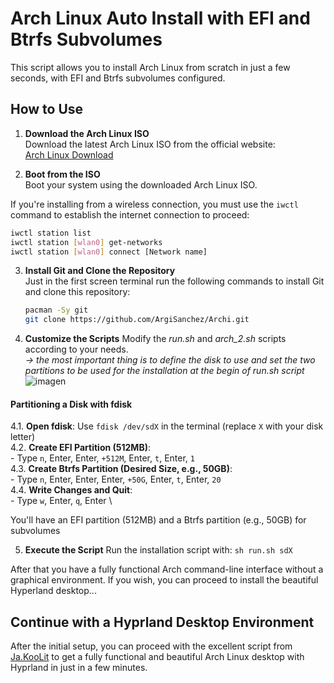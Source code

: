 # Arch Linux Auto Install with EFI and Btrfs Subvolumes

This script allows you to install Arch Linux from scratch in just a few seconds, with EFI and Btrfs subvolumes configured.

## How to Use

1. **Download the Arch Linux ISO**  
   Download the latest Arch Linux ISO from the official website:  
   [Arch Linux Download](https://archlinux.org/download/)

2. **Boot from the ISO**  
   Boot your system using the downloaded Arch Linux ISO.

If you're installing from a wireless connection, you must use the `iwctl` command to establish the internet connection to proceed:
 
   ```bash 
   iwctl station list
   iwctl station [wlan0] get-networks
   iwctl station [wlan0] connect [Network name]
```

3. **Install Git and Clone the Repository**  
   Just in the first screen terminal run the following commands to install Git and clone this repository:
   ```bash
   pacman -Sy git
   git clone https://github.com/ArgiSanchez/Archi.git

4. **Customize the Scripts**
   Modify the *run.sh* and *arch_2.sh* scripts according to your needs. \
   *-> the most important thing is to define the disk to use and set the two partitions to be used for the installation at the begin of run.sh script*
   ![imagen](https://github.com/ArgiSanchez/Archi/assets/2486668/3a17a4e5-11f2-4971-ab92-57add42feb9a)

  #### Partitioning a Disk with fdisk

   4.1. **Open fdisk**: Use `fdisk /dev/sdX` in the terminal (replace `X` with your disk letter) \
   4.2. **Create EFI Partition (512MB)**: \
         - Type `n`, Enter, Enter, `+512M`, Enter, `t`, Enter, `1` \
   4.3. **Create Btrfs Partition (Desired Size, e.g., 50GB)**: \
         - Type `n`, Enter, Enter, Enter, `+50G`, Enter, `t`, Enter, `20` \
   4.4. **Write Changes and Quit**: \
         - Type `w`, Enter, `q`, Enter \

   You'll have an EFI partition (512MB) and a Btrfs partition (e.g., 50GB) for subvolumes 

5. **Execute the Script**
   Run the installation script with:
   ```sh run.sh sdX``` 


After that you have a fully functional Arch command-line interface without a graphical environment. If you wish, you can proceed to install the beautiful Hyperland desktop...

## Continue with a Hyprland Desktop Environment

After the initial setup, you can proceed with the excellent script from [Ja.KooLit](https://github.com/JaKooLit/Arch-Hyprland) to get a fully functional and beautiful Arch Linux desktop with Hyprland in just in a few minutes.

